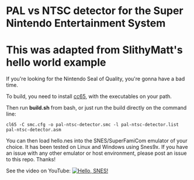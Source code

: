 # PAL vs NTSC detector for the Super Nintendo Entertainment System
# This was adapted from SlithyMatt's hello world example

If you're looking for the Nintendo Seal of Quality, you're gonna have a bad time.

<!-- ![Screencap from Snes9x Emulator](hello_snes9x.png) -->

To build, you need to install [cc65](https://github.com/cc65/cc65), with the
executables on your path.

Then run **build.sh** from bash, or just run the build directly on the command line:

```
cl65 -C smc.cfg -o pal-ntsc-detector.smc -l pal-ntsc-detector.list pal-ntsc-detector.asm
```

You can then load hello.nes into the SNES/SuperFamiCom emulator of your choice. It has been
tested on Linux and Windows using Snes9x. If you have an issue with any other emulator or
host environment, please post an issue to this repo. Thanks!

See the video on YouTube:
[![Hello, SNES!](http://img.youtube.com/vi/96w000yWEeI/0.jpg)](https://youtu.be/96w000yWEeI)
